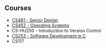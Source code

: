 ## Courses

- [CS481 - Senior Design](https://shanepanter.com/capstone)
- [CS452 - Operating Systems](https://shanepanter.com/operating-systems)
- CS-HU250 - Introduction to Version Control
- [CS253 - Software Development in C](https://shanepanter.com/c-devel)
- CS117
